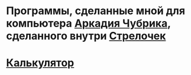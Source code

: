 # Программы, сделанные мной для компьютера [Аркадия Чубрика](https://github.com/chubrik/LogicArrows), сделанного внутри [Стрелочек](https://logic-arrows.io/)

# [Калькулятор](https://github.com/egorbabushka/progs-for-chubrik-pc/tree/main/calcv1)
